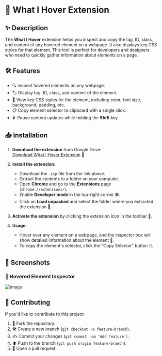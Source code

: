 # 🚀 **What I Hover Extension** 

## ✨ Description
The **What I Hover** extension helps you inspect and copy the tag, ID, class, and content of any hovered element on a webpage. It also displays key CSS styles for that element. This tool is perfect for developers and designers who need to quickly gather information about elements on a page.

## 🛠️ Features
- 🔍 Inspect hovered elements on any webpage.
- 🏷️ Display tag, ID, class, and content of the element.
- 🎨 View key CSS styles for the element, including color, font size, background, padding, etc.
- 📋 Copy element selector to clipboard with a single click.
- ⏸️ Pause content updates while holding the **Shift** key.

## 📥 Installation

1. **Download the extension** from Google Drive:  
   [Download What I Hover Extension](https://drive.google.com/file/d/1zN2ctllS3eJBr0d6i5QIWg7_GmNBYa70/view?usp=sharing) 📂

2. **Install the extension**:
   - Download the `.zip` file from the link above.
   - Extract the contents to a folder on your computer.
   - Open **Chrome** and go to the **Extensions** page (`chrome://extensions/`).
   - Enable **Developer mode** in the top-right corner 🛠️.
   - Click on **Load unpacked** and select the folder where you extracted the extension 📁.

3. **Activate the extension** by clicking the extension icon in the toolbar 🔑.

4. **Usage**:
   - Hover over any element on a webpage, and the inspector box will show detailed information about the element 🧐.
   - To copy the element's selector, click the "Copy Selector" button 🖱️.

## 📸 Screenshots

### 👀 Hovered Element Inspector
![image](https://github.com/user-attachments/assets/a8cd8767-e0b9-432e-85e6-697d0fd9065e)

## 🤝 Contributing

If you'd like to contribute to this project:
1. 🍴 Fork the repository.
2. 🛠️ Create a new branch (`git checkout -b feature-branch`).
3. ✍️ Commit your changes (`git commit -am 'Add feature'`).
4. ⬆️ Push to the branch (`git push origin feature-branch`).
5. 🔀 Open a pull request.


